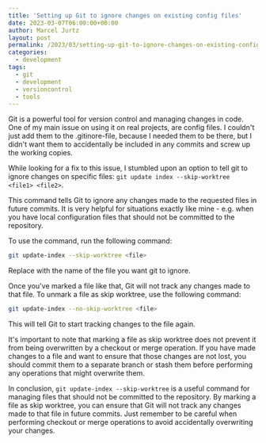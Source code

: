 ```yaml
---
title: 'Setting up Git to ignore changes on existing config files'
date: 2023-03-07T06:00:00+00:00
author: Marcel Jurtz
layout: post
permalink: /2023/03/setting-up-git-to-ignore-changes-on-existing-config-files
categories:
  - development
tags:
  - git
  - development
  - versioncontrol
  - tools
---
```


Git is a powerful tool for version control and managing changes in code. One of my main issue on using it on real projects, are config files. I couldn't just add them to the .gitinore-file, because I needed them to be there, but I didn't want them to accidentally be included in any commits and screw up the working copies.

While looking for a fix to this issue, I stumbled upon an option to tell git to ignore changes on specific files: `git update index --skip-worktree <file1> <file2>`.

This command tells Git to ignore any changes made to the requested files in future commits. It is very helpful for situations exactly like mine - e.g. when you have local configuration files that should not be committed to the repository.

To use the command, run the following command:

```bash
git update-index --skip-worktree <file>
```

Replace <file> with the name of the file you want git to ignore.

Once you've marked a file like that, Git will not track any changes made to that file.
To unmark a file as skip worktree, use the following command:

```bash
git update-index --no-skip-worktree <file>
```

This will tell Git to start tracking changes to the file again.

It's important to note that marking a file as skip worktree does not prevent it from being overwritten by a checkout or merge operation. If you have made changes to a file and want to ensure that those changes are not lost, you should commit them to a separate branch or stash them before performing any operations that might overwrite them.

In conclusion, `git update-index --skip-worktree` is a useful command for managing files that should not be committed to the repository. By marking a file as skip worktree, you can ensure that Git will not track any changes made to that file in future commits. Just remember to be careful when performing checkout or merge operations to avoid accidentally overwriting your changes.